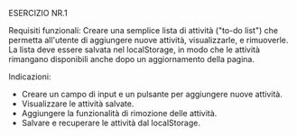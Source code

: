 ESERCIZIO NR.1

Requisiti funzionali: 
Creare una semplice lista di attività ("to-do list") che permetta all'utente di aggiungere nuove attività, visualizzarle, e rimuoverle. La lista deve essere salvata nel localStorage, in modo che le attività rimangano disponibili anche dopo un aggiornamento della pagina.

Indicazioni:

- Creare un campo di input e un pulsante per aggiungere nuove attività.
- Visualizzare le attività salvate.
- Aggiungere la funzionalità di rimozione delle attività.
- Salvare e recuperare le attività dal localStorage.